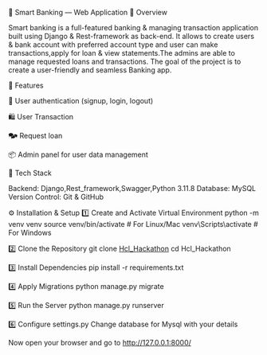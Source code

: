 🏦 Smart Banking — Web Application 📖 Overview

Smart banking is a full-featured banking & managing transaction application built using Django & Rest-framework as back-end. It allows to create users & bank account with preferred account type and user can make transactions,apply for loan & view statements.The admins are able to manage requested loans and transactions. The goal of the project is to create a user-friendly and seamless Banking app.

🚀 Features

🧾 User authentication (signup, login, logout)

🛍️ User Transaction

🗫 Request loan

📦 Admin panel for user data management

🧠 Tech Stack

Backend: Django,Rest_framework,Swagger,Python 3.11.8
Database: MySQL Version Control: Git & GitHub

⚙️ Installation & Setup 
1️⃣ Create and Activate Virtual Environment python -m venv venv source venv/bin/activate # For Linux/Mac venv\Scripts\activate # For Windows

2️⃣ Clone the Repository git clone [Hcl_Hackathon](https://github.com/abinash0927/Hcl_Hackathon.git) cd Hcl_Hackathon

3️⃣ Install Dependencies pip install -r requirements.txt

4️⃣ Apply Migrations python manage.py migrate

5️⃣ Run the Server python manage.py runserver

6️⃣ Configure settings.py Change database for Mysql with your details

Now open your browser and go to http://127.0.0.1:8000/
